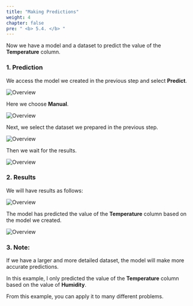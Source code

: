 ```yaml
---
title: "Making Predictions"
weight: 4
chapter: false
pre: " <b> 5.4. </b> "
---
```


Now we have a model and a dataset to predict the value of the **Temperature** column.

### 1. Prediction

We access the model we created in the previous step and select **Predict**.

![Overview](/fcj-ss2-workshop-003/images/78.png)

Here we choose **Manual**.

![Overview](/fcj-ss2-workshop-003/images/79.png)

Next, we select the dataset we prepared in the previous step.

![Overview](/fcj-ss2-workshop-003/images/80.png)

Then we wait for the results.

![Overview](/fcj-ss2-workshop-003/images/81.png)

### 2. Results

We will have results as follows:

![Overview](/fcj-ss2-workshop-003/images/82.png)

The model has predicted the value of the **Temperature** column based on the model we created.

![Overview](/fcj-ss2-workshop-003/images/83.png)

### 3. Note:

If we have a larger and more detailed dataset, the model will make more accurate predictions.

In this example, I only predicted the value of the **Temperature** column based on the value of **Humidity**.

From this example, you can apply it to many different problems.
